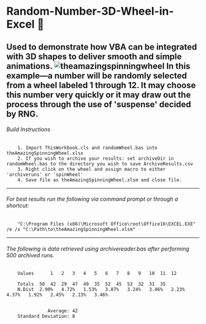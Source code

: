 # Random-Number-3D-Wheel-in-Excel :green_book:
Used to demonstrate how VBA can be integrated with 3D shapes to deliver smooth and simple animations.
![theamazingspinningwheel](https://user-images.githubusercontent.com/105183376/172466157-d9ce2d85-3eac-4029-b77e-136451a1179c.png)
In this example—a number will be randomly selected from a wheel labeled 1 through 12. It may choose this number very quickly or it may draw out the process through the use of 'suspense' decided by RNG.
----
###### Build Instructions

        1. Import ThisWorkbook.cls and randomWheel.bas into theAmazingSpinningWheel.xlsx
        2. If you wish to archive your results: set archiveDir in randomWheel.bas to the directory you wish to save ArchiveResults.csv
        3. Right click on the wheel and assign macro to either 'archiveruns' or 'spinWheel'
        4. Save file as theAmazingSpinningWheel.xlsm and close file.
----        
###### For best results run the following via command prompt or through a shortcut:

        "C:\Program Files (x86)\Microsoft Office\root\Office16\EXCEL.EXE" /e /x "C:\Path\to\theAmazingSpinningWheel.xlsm"

----
###### The following is data retrieved using archivereader.bas after performing 500 archived runs.
      
        Values      1	2	3	4	5	6	7	8	9	10	11	12
	
        Totals	50	42	29	47	49	35	52	45	53	32	31	35
        N.Dist	2.90%	4.72%	1.53%	3.87%	3.24%	3.46%	2.23%	4.37%	1.92%	2.45%	2.13%	3.46%

                   
                   Average:	42	
        Standard Deviation:	8	
	
